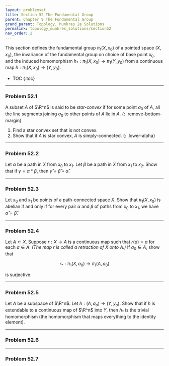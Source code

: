 ```yaml
---
layout: problemset
title: Section 52 The Fundamental Group
parent: Chapter 9 The Fundamental Group
grand_parent: Topology, Munkres 2e Solutions
permalink: topology_munkres_solutions/section52
nav_order: 2
---
```


This section defines the fundamental group $\pi_1(X, x_0)$ of a pointed space $(X, x_0)$, the invariance of the fundamental group on choice of base point $x_0$, and the induced homomorphism $h_*: \pi_1(X, x_0) \to \pi_1(Y, y_0)$ from a continuous map $h: \pi_1(X, x_0) \to (Y, y_0)$.

* TOC
{:toc}

---

<div class='problem_stmt' markdown='1'>

### Problem 52.1
A subset $A$ of $\R^n$ is said to be *star-convex* if for some point $a_0$ of $A$, all the line segments joining $a_0$ to other points of $A$ lie in $A$.
{: .remove-bottom-margin}
1. Find a star convex set that is not convex.
2. Show that if $A$ is star convex, $A$ is simply-connected.
{: .lower-alpha}

</div>

---

<div class='problem_stmt' markdown='1'>

### Problem 52.2
Let $\alpha$ be a path in $X$ from $x_0$ to $x_1$. Let $\beta$ be a path in $X$ from $x_1$ to $x_2$. Show that if $\gamma = \alpha * \beta$, then $\hat{\gamma} = \hat{\beta} \circ \hat{\alpha}$.

</div>

---

<div class='problem_stmt' markdown='1'>

### Problem 52.3
Let $x_0$ and $x_1$ be points of a path-connected space $X$. Show that $\pi_1(X, x_0)$ is abelian if and only if for every pair $\alpha$ and $\beta$ of paths from $x_0$ to $x_1$, we have $\hat{\alpha} = \hat{\beta}$.

</div>

---

<div class='problem_stmt' markdown='1'>

### Problem 52.4
Let $A \subset X$. Suppose $r: X \to A$ is a continuous map such that $r(a) = a$ for each $a \in A$. *(The map $r$ is called a retraction of $X$ onto $A$.)* If $a_0 \in A$, show that

$$ r_* : \pi_1(X, a_0) \to \pi_1(A, a_0) $$

is surjective.

</div>

---

<div class='problem_stmt' markdown='1'>

### Problem 52.5
Let $A$ be a subspace of $\R^n$. Let $h: (A, a_o) \to (Y, y_o)$. Show that if $h$ is extendable to a continuous map of $\R^n$ into $Y$, then $h_*$ is the trivial homomorphism (the homomorphism that maps everything to the identity element).

</div>

---

<div class='problem_stmt' markdown='1'>

### Problem 52.6

</div>

---

<div class='problem_stmt' markdown='1'>

### Problem 52.7

</div>

